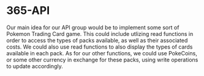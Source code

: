 # 365-API

Our main idea for our API group would be to implement some sort of Pokemon Trading Card game. This could include utlizing read functions in order to access the types of packs available, as well as their associated costs. We could also use read functions to also display the types of cards available in each pack. As for our other functions, we could use PokeCoins, or some other currency in exchange for these packs, using write operations to update accordingly. 

